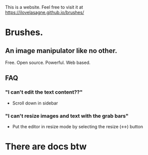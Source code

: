 This is a website. Feel free to visit it at https://ilovelasagne.github.io/brushes/
# Brushes.
## An image manipulator like no other.
Free. Open source. Powerful. Web based.
## FAQ
### "I can't edit the text content??"
 - Scroll down in sidebar
### "I can't resize images and text with the grab bars"
 - Put the editor in resize mode by selecting the resize (↔️) button
# There are docs btw
